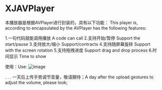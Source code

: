 # XJAVPlayer
  本播放器是根据AVPlayer进行封装的，具有以下功能：
  This player is, according to encapsulated by the AVPlayer has the following features:

1.一句代码就能调用播放  A code can call
2.支持开始/暂停  Support the start/pause
3.支持放大/缩小  Support/contracts
4.支持随屏幕旋转 Support with the screen rotation
5.支持拖拽进度 Support drag and drop process
6.时间显示 Time to show

使用：Use:
![image](https://github.com/xjlove/XJAVPlayer/blob/master/屏幕快照%202016-09-05%20下午5.08.17.png)

.
.
.
一天后上传手势调节音量，敬请期待；A day after the upload gestures to adjust the volume, please look;
